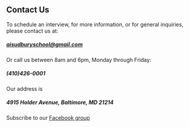 Contact Us
---
To schedule an interview, for more information, or for general inquiries, please contact us at:

##### aisudburyschool@gmail.com

Or call us between 8am and 6pm, Monday through Friday:

##### (410)426-0001


Our address is

##### 4915 Holder Avenue, Baltimore, MD 21214


Subscribe to our [Facebook group](http://www.facebook.com/pages/Baltimore-MD/Arts-Ideas-Sudbury-School/372859716072?ref=ts)
